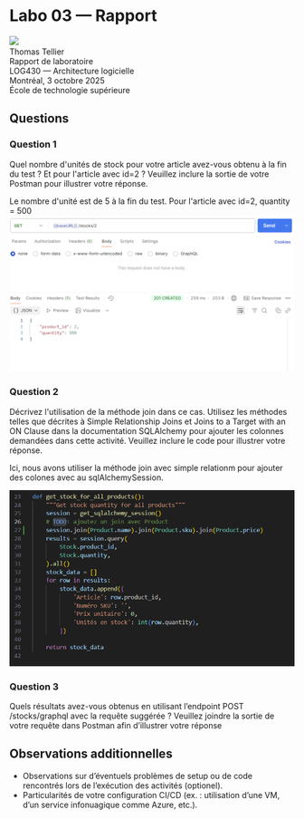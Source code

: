 # Labo 03 — Rapport

<img src="https://upload.wikimedia.org/wikipedia/commons/2/2a/Ets_quebec_logo.png" width="250"> \
Thomas Tellier \
Rapport de laboratoire \
LOG430 — Architecture logicielle \
Montréal, 3 octobre 2025 \
École de technologie supérieure

## Questions


### Question 1

Quel nombre d'unités de stock pour votre article avez-vous obtenu à la fin du test ? Et pour l'article avec id=2 ? Veuillez inclure la sortie de votre Postman pour illustrer votre réponse.

Le nombre d'unité est de 5 à la fin du test. Pour l'article avec id=2, quantity = 500
![alt text](image.png)

### Question 2

Décrivez l'utilisation de la méthode join dans ce cas. Utilisez les méthodes telles que décrites à Simple Relationship Joins et Joins to a Target with an ON Clause dans la documentation SQLAlchemy pour ajouter les colonnes demandées dans cette activité. Veuillez inclure le code pour illustrer votre réponse.

Ici, nous avons utiliser la méthode join avec simple relationm pour ajouter des colones avec au sqlAlchemySession. 

![alt text](image-2.png)
### Question 3

Quels résultats avez-vous obtenus en utilisant l’endpoint POST /stocks/graphql avec la requête suggérée ? Veuillez joindre la sortie de votre requête dans Postman afin d’illustrer votre réponse

## Observations additionnelles

- Observations sur d’éventuels problèmes de setup ou de code rencontrés lors de l’exécution des activités (optionel).
- Particularités de votre configuration CI/CD (ex. : utilisation d’une VM, d’un service infonuagique comme Azure, etc.).
